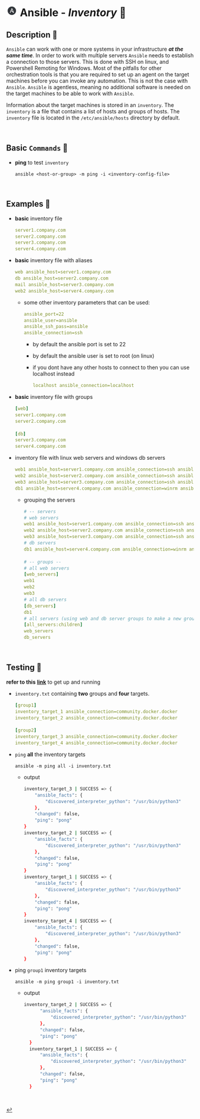 # <img src="../../assets/img/ansible.png" width="30px"> **Ansible** - ***Inventory*** 🧳

## **Description** 👀

`Ansible` can work with one or more systems in your infrastructure ***at the same time***. In order to work with multiple servers `Ansible` needs to establish a connection to those servers. This is done with SSH on linux, and Powershell Remoting for Windows. Most of the pitfalls for other orchestration tools is that you are required to set up an agent on the target machines before you can invoke any automation. This is not the case with `Ansible`. `Ansible` is agentless, meaning no additional software is needed on the target machines to be able to work with `Ansible`.

Information about the target machines is stored in an `inventory`. The `inventory` is a file that contains a list of hosts and groups of hosts. The `inventory` file is located in the `/etc/ansible/hosts` directory by default.

<br />

## **Basic** `Commands` 📝


* **ping** to test `inventory`

    ```shell
    ansible <host-or-group> -m ping -i <inventory-config-file>
    ```

<br />

## **Examples** 🧩

* **basic** inventory file

    ```yml
    server1.company.com
    server2.company.com
    server3.company.com
    server4.company.com
    ```

* **basic** inventory file with aliases

    ```yml
    web ansible_host=server1.company.com
    db ansible_host=server2.company.com
    mail ansible_host=server3.company.com
    web2 ansible_host=server4.company.com
    ```

  * some other inventory parameters that can be used:

    ```yml
    ansible_port=22
    ansible_user=ansible
    ansible_ssh_pass=ansible
    ansible_connection=ssh 
    ```

    * by default the ansible port is set to 22
    * by default the ansible user is set to root (on linux)
    * if you dont have any other hosts to connect to then you can use localhost instead

        ```yml
        localhost ansible_connection=localhost
        ```

* **basic** inventory file with groups
  
    ```yml
    [web]
    server1.company.com
    server2.company.com

    [db]
    server3.company.com
    server4.company.com
    ```

* inventory file with linux web servers and windows db servers

    ```yml
    web1 ansible_host=server1.company.com ansible_connection=ssh ansible_user=root ansible_ssh_pass=Password123!
    web2 ansible_host=server2.company.com ansible_connection=ssh ansible_user=root ansible_ssh_pass=Password123!
    web3 ansible_host=server3.company.com ansible_connection=ssh ansible_user=root ansible_ssh_pass=Password123!
    db1 ansible_host=server4.company.com ansible_connection=winrm ansible_user=administrator ansible_password=ansible_password=Password123!
    ```

    * grouping the servers

        ```yml
        # -- servers
        # web servers
        web1 ansible_host=server1.company.com ansible_connection=ssh ansible_user=root ansible_ssh_pass=Password123!
        web2 ansible_host=server2.company.com ansible_connection=ssh ansible_user=root ansible_ssh_pass=Password123!
        web3 ansible_host=server3.company.com ansible_connection=ssh ansible_user=root ansible_ssh_pass=Password123!
        # db servers
        db1 ansible_host=server4.company.com ansible_connection=winrm ansible_user=administrator ansible_password=Password123!

        # -- groups --
        # all web servers
        [web_servers] 
        web1
        web2
        web3
        # all db servers
        [db_servers] 
        db1
        # all servers (using web and db server groups to make a new group)
        [all_servers:children] 
        web_servers
        db_servers
        ```


<br />

## **Testing** 🧪

**refer to this** [**link**](../../00-resources/README.md#helpful-content-) to get up and running

* `inventory.txt` containing **two** groups and **four** targets.
  
    ```yml
  [group1]
  inventory_target_1 ansible_connection=community.docker.docker
  inventory_target_2 ansible_connection=community.docker.docker

  [group2]
  inventory_target_3 ansible_connection=community.docker.docker
  inventory_target_4 ansible_connection=community.docker.docker
    ```

* `ping` **all** the inventory targets

  ```shell
  ansible -m ping all -i inventory.txt
  ```

  * output

    ````bash
    inventory_target_3 | SUCCESS => {
        "ansible_facts": {
            "discovered_interpreter_python": "/usr/bin/python3"
        },
        "changed": false,
        "ping": "pong"
    }
    inventory_target_2 | SUCCESS => {
        "ansible_facts": {
            "discovered_interpreter_python": "/usr/bin/python3"
        },
        "changed": false,
        "ping": "pong"
    }
    inventory_target_1 | SUCCESS => {
        "ansible_facts": {
            "discovered_interpreter_python": "/usr/bin/python3"
        },
        "changed": false,
        "ping": "pong"
    }
    inventory_target_4 | SUCCESS => {
        "ansible_facts": {
            "discovered_interpreter_python": "/usr/bin/python3"
        },
        "changed": false,
        "ping": "pong"
    }
    ````


* ping `group1` inventory targets

  ```shell
  ansible -m ping group1 -i inventory.txt
  ```

  * output

    ```bash
    inventory_target_2 | SUCCESS => {
          "ansible_facts": {
              "discovered_interpreter_python": "/usr/bin/python3"
          },
          "changed": false,
          "ping": "pong"
      }
      inventory_target_1 | SUCCESS => {
          "ansible_facts": {
              "discovered_interpreter_python": "/usr/bin/python3"
          },
          "changed": false,
          "ping": "pong"
      }
      ```




<br />

[↩️](../README.md)
